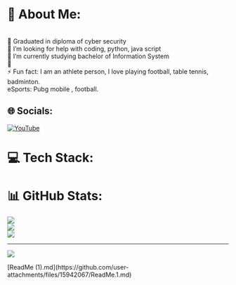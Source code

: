 # 💫 About Me:
<br>👯 Graduated in diploma of cyber security<br>🤝 I’m looking for help with coding, python, java script<br>🌱 I’m currently studying bachelor of Information System<br>💬 <br>⚡ Fun fact: I am an athlete person, I love playing football, table tennis, badminton.<br>eSports: Pubg mobile , football.


## 🌐 Socials:
[![YouTube](https://img.shields.io/badge/YouTube-%23FF0000.svg?logo=YouTube&logoColor=white)](https://youtube.com/@https://youtube.com/@mrkaji278?si=OWauxQEJVEs9zslR) 

# 💻 Tech Stack:
# 📊 GitHub Stats:
![](https://github-readme-stats.vercel.app/api?username=Prashant-Shahi10&theme=dark&hide_border=false&include_all_commits=false&count_private=false)<br/>
![](https://github-readme-streak-stats.herokuapp.com/?user=Prashant-Shahi10&theme=dark&hide_border=false)<br/>
![](https://github-readme-stats.vercel.app/api/top-langs/?username=Prashant-Shahi10&theme=dark&hide_border=false&include_all_commits=false&count_private=false&layout=compact)

---
[![](https://visitcount.itsvg.in/api?id=Prashant-Shahi10&icon=0&color=0)](https://visitcount.itsvg.in)

<!-- Proudly created with GPRM ( https://gprm.itsvg.in ) -->[ReadMe (1).md](https://github.com/user-attachments/files/15942067/ReadMe.1.md)

